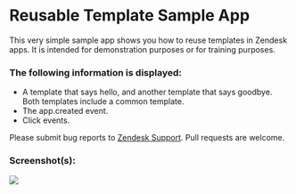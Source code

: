 # Reusable Template Sample App

This very simple sample app shows you how to reuse templates in Zendesk apps. It is intended for demonstration purposes or for training purposes.

### The following information is displayed:

* A template that says hello, and another template that says goodbye. Both templates include a common template.
* The app.created event.
* Click events.

Please submit bug reports to [Zendesk Support](https://support.zendesk.com/hc). Pull requests are welcome.

### Screenshot(s):

![](https://cloud.githubusercontent.com/assets/5535625/4245137/522167c6-3a2f-11e4-9d44-5145511e78ab.png)
